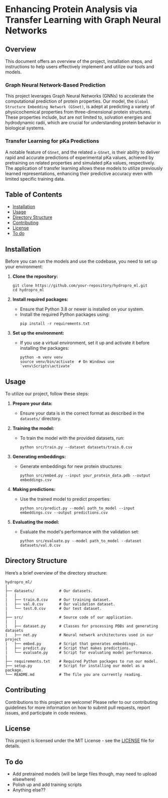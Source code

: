 
# Enhancing Protein Analysis via Transfer Learning with Graph Neural Networks

## Overview

This document offers an overview of the project, installation steps, and instructions to help users effectively implement and utilize our tools and models.

### Graph Neural Network-Based Prediction

This project leverages Graph Neural Networks (GNNs) to accelerate the computational prediction of protein properties. Our model, the `Global Structure Embedding Network (GSnet)`, is adept at predicting a variety of physicochemical properties from three-dimensional protein structures. These properties include, but are not limited to, solvation energies and hydrodynamic radii, which are crucial for understanding protein behavior in biological systems.

### Transfer Learning for pKa Predictions

A notable feature of `GSnet`, and the related `a-GSnet`, is their ability to deliver rapid and accurate predictions of experimental pKa values, achieved by pretraining on related properties and simulated pKa values, respectively. The application of transfer learning allows these models to utilize previously learned representations, enhancing their predictive accuracy even with limited specific training data. 

## Table of Contents

- [Installation](#installation)
- [Usage](#usage)
- [Directory Structure](#directory-structure)
- [Contributing](#contributing)
- [License](#license)
- [To do](#to-do)

## Installation

Before you can run the models and use the codebase, you need to set up your environment:

1. **Clone the repository:**
   ```
   git clone https://github.com/your-repository/hydropro_ml.git
   cd hydropro_ml
   ```

2. **Install required packages:**
   - Ensure that Python 3.8 or newer is installed on your system.
   - Install the required Python packages using:
     ```
     pip install -r requirements.txt
     ```

3. **Set up the environment:**
   - If you use a virtual environment, set it up and activate it before installing the packages:
     ```
     python -m venv venv
     source venv/bin/activate  # On Windows use `venv\Scripts\activate`
     ```

## Usage

To utilize our project, follow these steps:

1. **Prepare your data:**
   - Ensure your data is in the correct format as described in the `datasets/` directory.

2. **Training the model:**
   - To train the model with the provided datasets, run:
     ```
     python src/train.py --dataset datasets/train.0.csv
     ```

3. **Generating embeddings:**
   - Generate embeddings for new protein structures:
     ```
     python src/embed.py --input your_protein_data.pdb --output embeddings.csv
     ```

4. **Making predictions:**
   - Use the trained model to predict properties:
     ```
     python src/predict.py --model path_to_model --input embeddings.csv --output predictions.csv
     ```

5. **Evaluating the model:**
   - Evaluate the model's performance with the validation set:
     ```
     python src/evaluate.py --model path_to_model --dataset datasets/val.0.csv
     ```

## Directory Structure

Here’s a brief overview of the directory structure:

```
hydropro_ml/
│
├── datasets/           # Our datasets.
|   |
|   ├── train.0.csv     # Our training dataset.
|   ├── val.0.csv       # Our validation dataset.
|   └── test.0.csv      # Our test dataset.
|
├── src/                # Source code of our application.
|   |
|   ├── dataset.py      # Classes for processing PDBs and generating datasets
|   ├── net.py          # Neural network architectures used in our project
|   ├── embed.py        # Script that generates embeddings.
|   ├── predict.py      # Script that makes predictions.
|   └── evaluate.py     # Script for evaluating model performance.
|
├── requirements.txt    # Required Python packages to run our model.
├── setup.py            # Script for installing our model as a package.
└── README.md           # The file you are currently reading.
```

## Contributing

Contributions to this project are welcome! Please refer to our contributing guidelines for more information on how to submit pull requests, report issues, and participate in code reviews.

## License

This project is licensed under the MIT License - see the [LICENSE](LICENSE) file for details.

## To do

- Add pretrained models (will be large files though, may need to upload elsewhere)
- Polish up and add training scripts
- Anything else??

